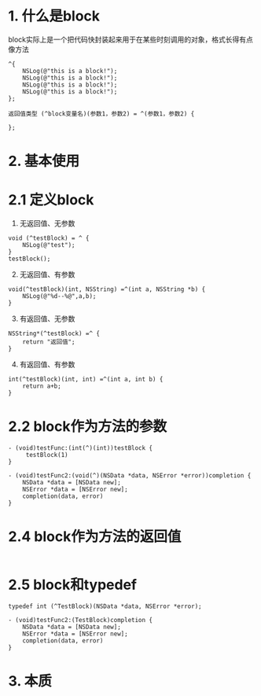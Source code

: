 # 1. 什么是block
block实际上是一个把代码快封装起来用于在某些时刻调用的对象，格式长得有点像方法
```objc
^{
    NSLog(@"this is a block!");
    NSLog(@"this is a block!");
    NSLog(@"this is a block!");
    NSLog(@"this is a block!");
};
```
```objc
返回值类型 (^block变量名)(参数1，参数2) = ^(参数1，参数2) {

};
```

# 2. 基本使用
# 2.1 定义block
1. 无返回值、无参数
```objc
void (^testBlock) = ^ {
	NSLog(@"test");
}
testBlock();
```
2. 无返回值、有参数
```objc
void(^testBlock)(int, NSString) =^(int a, NSString *b) {
	NSLog(@"%d--%@",a,b);
}
```
3. 有返回值、无参数
```objc
NSString*(^testBlock) =^ {
	return "返回值";
}
```
4. 有返回值、有参数
```objc
int(^testBlock)(int, int) =^(int a, int b) {
	return a+b;
}
```
# 2.2 block作为方法的参数
```objc
- (void)testFunc:(int(^)(int))testBlock {
	 testBlock(1)
}

- (void)testFunc2:(void(^)(NSData *data, NSError *error))completion {
	NSData *data = [NSData new];
	NSError *data = [NSError new];
	completion(data, error)
}
```
# 2.4 block作为方法的返回值
```objc

```
# 2.5 block和typedef
```objc
typedef int (^TestBlock)(NSData *data, NSError *error);

- (void)testFunc2:(TestBlock)completion {
	NSData *data = [NSData new];
	NSError *data = [NSError new];
	completion(data, error)
}
```

# 3. 本质